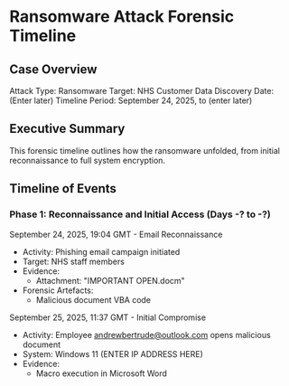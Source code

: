 # Ransomware Attack Forensic Timeline

## Case Overview

Attack Type: Ransomware
Target: NHS Customer Data
Discovery Date: (Enter later)
Timeline Period: September 24, 2025, to (enter later)

## Executive Summary

This forensic timeline outlines how the ransomware unfolded, from initial reconnaissance to full system encryption. 

## Timeline of Events

### Phase 1: Reconnaissance and Initial Access (Days -? to -?)

September 24, 2025, 19:04 GMT - Email Reconnaissance
- Activity: Phishing email campaign initiated
- Target: NHS staff members
- Evidence:
   - Attachment: "IMPORTANT OPEN.docm"
- Forensic Artefacts:
   - Malicious document VBA code
 
September 25, 2025, 11:37 GMT - Initial Compromise
- Activity: Employee andrewbertrude@outlook.com opens malicious document
- System: Windows 11 (ENTER IP ADDRESS HERE)
- Evidence:
   - Macro execution in Microsoft Word
